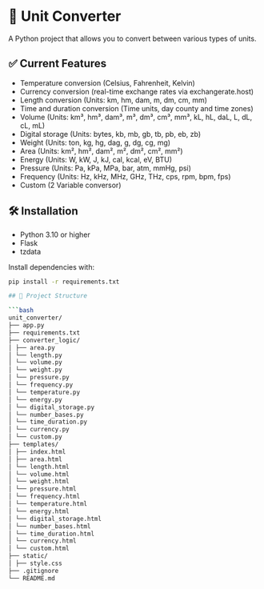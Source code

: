 # 🔄 Unit Converter

A Python project that allows you to convert between various types of units.  

## ✅ Current Features

- Temperature conversion (Celsius, Fahrenheit, Kelvin)
- Currency conversion (real-time exchange rates via exchangerate.host)
- Length conversion (Units: km, hm, dam, m, dm, cm, mm)
- Time and duration conversion (Time units, day county and time zones)
- Volume (Units: km³, hm³, dam³, m³, dm³, cm³, mm³, kL, hL, daL, L, dL, cL, mL)
- Digital storage (Units: bytes, kb, mb, gb, tb, pb, eb, zb)
- Weight (Units: ton, kg, hg, dag, g, dg, cg, mg)
- Area (Units: km², hm², dam², m², dm², cm², mm²)
- Energy (Units: W, kW, J, kJ, cal, kcal, eV, BTU)
- Pressure (Units: Pa, kPa, MPa, bar, atm, mmHg, psi)
- Frequency (Units: Hz, kHz, MHz, GHz, THz, cps, rpm, bpm, fps)
- Custom (2 Variable conversor)

## 🛠️ Installation

- Python 3.10 or higher
- Flask
- tzdata

Install dependencies with:

```bash
pip install -r requirements.txt

## 📁 Project Structure

```bash
unit_converter/
├── app.py
├── requirements.txt
├── converter_logic/
│ ├── area.py
│ └── length.py
│ └── volume.py
│ └── weight.py
│ └── pressure.py
│ └── frequency.py
│ └── temperature.py
│ └── energy.py
│ └── digital_storage.py
│ └── number_bases.py
│ └── time_duration.py
│ └── currency.py
│ └── custom.py
├── templates/
│ ├── index.html
│ ├── area.html
│ └── length.html
│ └── volume.html
│ └── weight.html
│ └── pressure.html
│ └── frequency.html
│ └── temperature.html
│ └── energy.html
│ └── digital_storage.html
│ └── number_bases.html
│ └── time_duration.html
│ └── currency.html
│ └── custom.html
├── static/
│ ├── style.css
├── .gitignore           
└── README.md             

